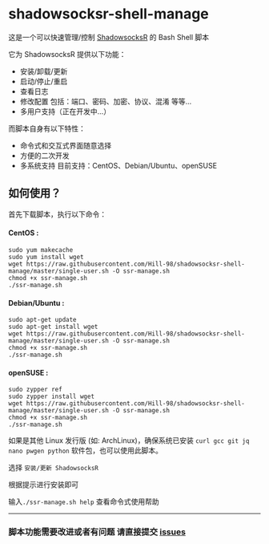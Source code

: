 # shadowsocksr-shell-manage
这是一个可以快速管理/控制 [ShadowsocksR][shadowsocksr] 的 Bash Shell 脚本  

它为 ShadowsocksR 提供以下功能：  
* 安装/卸载/更新
* 启动/停止/重启
* 查看日志
* 修改配置 包括：端口、密码、加密、协议、混淆 等等...
* 多用户支持（正在开发中...）

而脚本自身有以下特性：  
* 命令式和交互式界面随意选择
* 方便的二次开发
* 多系统支持 目前支持：CentOS、Debian/Ubuntu、openSUSE

如何使用？
---
首先下载脚本，执行以下命令：  

#### CentOS :
```
sudo yum makecache
sudo yum install wget
wget https://raw.githubusercontent.com/Hill-98/shadowsocksr-shell-manage/master/single-user.sh -O ssr-manage.sh
chmod +x ssr-manage.sh
./ssr-manage.sh
```
#### Debian/Ubuntu :
```
sudo apt-get update
sudo apt-get install wget
wget https://raw.githubusercontent.com/Hill-98/shadowsocksr-shell-manage/master/single-user.sh -O ssr-manage.sh
chmod +x ssr-manage.sh
./ssr-manage.sh
```
#### openSUSE :
```
sudo zypper ref
sudo zypper install wget
wget https://raw.githubusercontent.com/Hill-98/shadowsocksr-shell-manage/master/single-user.sh -O ssr-manage.sh
chmod +x ssr-manage.sh
./ssr-manage.sh
```
如果是其他 Linux 发行版 (如: ArchLinux)，确保系统已安装 `curl gcc git jq nano pwgen python` 软件包，也可以使用此脚本。

选择 `安装/更新 ShadowsocksR`

根据提示进行安装即可

输入`./ssr-manage.sh help` 查看命令式使用帮助

---

### 脚本功能需要改进或者有问题 请直接提交 [issues](https://github.com/Hill-98/shadowsocksr-shell-manage/issues)

[shadowsocksr]: https://github.com/shadowsocksrr/shadowsocksr
